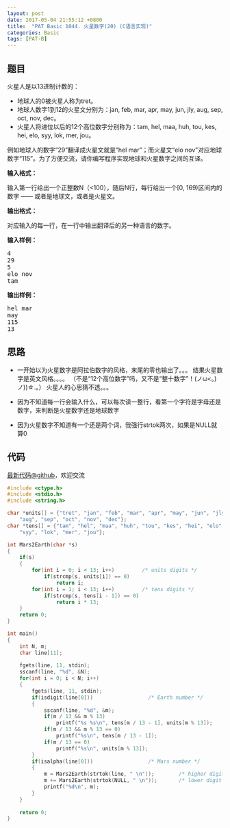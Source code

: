 ```yaml
---
layout: post
date: 2017-05-04 21:55:12 +0800
title:  "PAT Basic 1044. 火星数字(20) (C语言实现)"
categories: Basic
tags: [PAT-B]
---
```


## 题目

<div id="problemContent">
<p>
火星人是以13进制计数的：</p>
<ul>
<li>地球人的0被火星人称为tret。
<li>地球人数字1到12的火星文分别为：jan, feb, mar, apr, may, jun, jly, aug, sep, oct, nov, dec。
<li>火星人将进位以后的12个高位数字分别称为：tam, hel, maa, huh, tou, kes, hei, elo, syy, lok, mer, jou。
</li></li></li></ul>
<p>例如地球人的数字“29”翻译成火星文就是“hel mar”；而火星文“elo nov”对应地球数字“115”。为了方便交流，请你编写程序实现地球和火星数字之间的互译。
</p>
<p><b>
输入格式：
</b></p>
<p>
输入第一行给出一个正整数N（&lt;100），随后N行，每行给出一个[0, 169)区间内的数字 —— 或者是地球文，或者是火星文。
</p>
<p><b>
输出格式：
</b></p>
<p>
对应输入的每一行，在一行中输出翻译后的另一种语言的数字。</p>
<b>输入样例：</b><pre>
4
29
5
elo nov
tam
</pre>
<b>输出样例：</b><pre>
hel mar
may
115
13
</pre>
</div>

## 思路

- 一开始以为火星数字是阿拉伯数字的风格，末尾的零也输出了。。。
结果火星数字是英文风格。。。。
（不是“12个高位数字”吗，又不是“整十数字”！(ノω<。)ノ))☆.。）
火星人的心思猜不透。。。

- 因为不知道每一行会输入什么，可以每次读一整行，看第一个字符是字母还是数字，来判断是火星数字还是地球数字

- 因为火星数字不知道有一个还是两个词，我强行strtok两次，如果是NULL就算0


## 代码

[最新代码@github](https://github.com/OliverLew/PAT/blob/master/PATBasic/1044.c)，欢迎交流
```c
#include <ctype.h>
#include <stdio.h>
#include <string.h>

char *units[] = {"tret", "jan", "feb", "mar", "apr", "may", "jun", "jly", 
    "aug", "sep", "oct", "nov", "dec"};
char *tens[] = {"tam", "hel", "maa", "huh", "tou", "kes", "hei", "elo", 
    "syy", "lok", "mer", "jou"};

int Mars2Earth(char *s)
{
    if(s)
    {
        for(int i = 0; i < 13; i++)         /* units digits */
            if(strcmp(s, units[i]) == 0)
                return i;
        for(int i = 1; i < 13; i++)         /* tens digits */
            if(strcmp(s, tens[i - 1]) == 0)
                return i * 13;
    }
    return 0;
}

int main()
{
    int N, m;
    char line[11];
    
    fgets(line, 11, stdin);
    sscanf(line, "%d", &N);
    for(int i = 0; i < N; i++)
    {
        fgets(line, 11, stdin);
        if(isdigit(line[0]))                  /* Earth number */
        {
            sscanf(line, "%d", &m);
            if(m / 13 && m % 13)
                printf("%s %s\n", tens[m / 13 - 1], units[m % 13]);
            if(m / 13 && m % 13 == 0)
                printf("%s\n", tens[m / 13 - 1]);
            if(m / 13 == 0)
                printf("%s\n", units[m % 13]);
        }
        if(isalpha(line[0]))                  /* Mars number */
        {
            m = Mars2Earth(strtok(line, " \n"));        /* higher digit */
            m += Mars2Earth(strtok(NULL, " \n"));       /* lower digit */
            printf("%d\n", m);
        }
    }
    
    return 0;
}

```